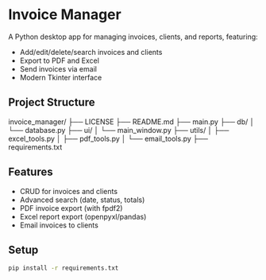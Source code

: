 # Invoice Manager

A Python desktop app for managing invoices, clients, and reports, featuring:
- Add/edit/delete/search invoices and clients
- Export to PDF and Excel
- Send invoices via email
- Modern Tkinter interface

## Project Structure

invoice_manager/
├── LICENSE
├── README.md
├── main.py
├── db/
│   └── database.py
├── ui/
│   └── main_window.py
├── utils/
│   ├── excel_tools.py
│   ├── pdf_tools.py
│   └── email_tools.py
├── requirements.txt

## Features

- CRUD for invoices and clients
- Advanced search (date, status, totals)
- PDF invoice export (with fpdf2)
- Excel report export (openpyxl/pandas)
- Email invoices to clients

## Setup
```bash
pip install -r requirements.txt
```
